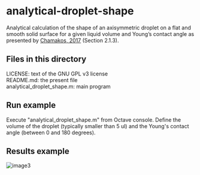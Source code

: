 # analytical-droplet-shape
Analytical calculation of the shape of an axisymmetric droplet on a flat and smooth solid surface for a given liquid volume and Young’s contact angle as presented by [Chamakos, 2017](https://dspace.lib.ntua.gr/xmlui/handle/123456789/44746) (Section 2.1.3).

## Files in this directory
LICENSE: text of the GNU GPL v3 license</br>
README.md: the present file</br>
analytical_droplet_shape.m: main program

## Run example
Execute "analytical_droplet_shape.m" from Octave console. Define the volume of the droplet (typically smaller than 5 ul) and the Young's contact angle (between 0 and 180 degrees).

## Results example
![image3](https://user-images.githubusercontent.com/29924262/136164104-c002ff6b-7749-4445-858f-38183eaf7238.png)

